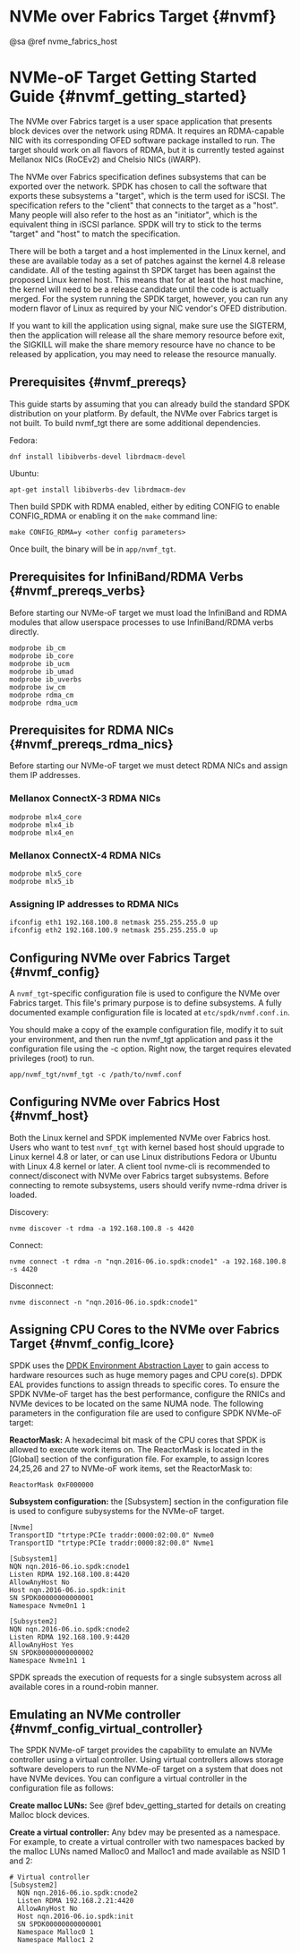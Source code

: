 # NVMe over Fabrics Target {#nvmf}

@sa @ref nvme_fabrics_host


# NVMe-oF Target Getting Started Guide {#nvmf_getting_started}

The NVMe over Fabrics target is a user space application that presents block devices over the
network using RDMA. It requires an RDMA-capable NIC with its corresponding OFED software package
installed to run. The target should work on all flavors of RDMA, but it is currently tested against
Mellanox NICs (RoCEv2) and Chelsio NICs (iWARP).

The NVMe over Fabrics specification defines subsystems that can be exported over the network. SPDK
has chosen to call the software that exports these subsystems a "target", which is the term used
for iSCSI. The specification refers to the "client" that connects to the target as a "host". Many
people will also refer to the host as an "initiator", which is the equivalent thing in iSCSI
parlance. SPDK will try to stick to the terms "target" and "host" to match the specification.

There will be both a target and a host implemented in the Linux kernel, and these are available
today as a set of patches against the kernel 4.8 release candidate. All of the testing against th
SPDK target has been against the proposed Linux kernel host. This means that for at least the host
machine, the kernel will need to be a release candidate until the code is actually merged. For the
system running the SPDK target, however, you can run any modern flavor of Linux as required by your
NIC vendor's OFED distribution.

If you want to kill the application using signal, make sure use the SIGTERM, then the application
will release all the share memory resource before exit, the SIGKILL will make the share memory
resource have no chance to be released by application, you may need to release the resource manually.

## Prerequisites {#nvmf_prereqs}

This guide starts by assuming that you can already build the standard SPDK distribution on your
platform. By default, the NVMe over Fabrics target is not built. To build nvmf_tgt there are some
additional dependencies.

Fedora:
~~~{.sh}
dnf install libibverbs-devel librdmacm-devel
~~~

Ubuntu:
~~~{.sh}
apt-get install libibverbs-dev librdmacm-dev
~~~

Then build SPDK with RDMA enabled, either by editing CONFIG to enable CONFIG_RDMA or
enabling it on the `make` command line:

~~~{.sh}
make CONFIG_RDMA=y <other config parameters>
~~~

Once built, the binary will be in `app/nvmf_tgt`.

## Prerequisites for InfiniBand/RDMA Verbs {#nvmf_prereqs_verbs}

Before starting our NVMe-oF target we must load the InfiniBand and RDMA modules that allow
userspace processes to use InfiniBand/RDMA verbs directly.

~~~{.sh}
modprobe ib_cm
modprobe ib_core
modprobe ib_ucm
modprobe ib_umad
modprobe ib_uverbs
modprobe iw_cm
modprobe rdma_cm
modprobe rdma_ucm
~~~

## Prerequisites for RDMA NICs {#nvmf_prereqs_rdma_nics}

Before starting our NVMe-oF target we must detect RDMA NICs and assign them IP addresses.

### Mellanox ConnectX-3 RDMA NICs

~~~{.sh}
modprobe mlx4_core
modprobe mlx4_ib
modprobe mlx4_en
~~~

### Mellanox ConnectX-4 RDMA NICs

~~~{.sh}
modprobe mlx5_core
modprobe mlx5_ib
~~~

### Assigning IP addresses to RDMA NICs

~~~{.sh}
ifconfig eth1 192.168.100.8 netmask 255.255.255.0 up
ifconfig eth2 192.168.100.9 netmask 255.255.255.0 up
~~~


## Configuring NVMe over Fabrics Target {#nvmf_config}

A `nvmf_tgt`-specific configuration file is used to configure the NVMe over Fabrics target. This
file's primary purpose is to define subsystems. A fully documented example configuration file is
located at `etc/spdk/nvmf.conf.in`.

You should make a copy of the example configuration file, modify it to suit your environment, and
then run the nvmf_tgt application and pass it the configuration file using the -c option. Right now,
the target requires elevated privileges (root) to run.

~~~{.sh}
app/nvmf_tgt/nvmf_tgt -c /path/to/nvmf.conf
~~~

## Configuring NVMe over Fabrics Host {#nvmf_host}

Both the Linux kernel and SPDK implemented NVMe over Fabrics host. Users who want to test
`nvmf_tgt` with kernel based host should upgrade to Linux kernel 4.8 or later, or can use
Linux distributions Fedora or Ubuntu with Linux 4.8 kernel or later. A client tool nvme-cli
is recommended to connect/disconect with NVMe over Fabrics target subsystems. Before
connecting to remote subsystems, users should verify nvme-rdma driver is loaded.

Discovery:
~~~{.sh}
nvme discover -t rdma -a 192.168.100.8 -s 4420
~~~

Connect:
~~~{.sh}
nvme connect -t rdma -n "nqn.2016-06.io.spdk:cnode1" -a 192.168.100.8 -s 4420
~~~

Disconnect:
~~~{.sh}
nvme disconnect -n "nqn.2016-06.io.spdk:cnode1"
~~~

## Assigning CPU Cores to the NVMe over Fabrics Target {#nvmf_config_lcore}

SPDK uses the [DPDK Environment Abstraction Layer](http://dpdk.org/doc/guides/prog_guide/env_abstraction_layer.html)
to gain access to hardware resources such as huge memory pages and CPU core(s). DPDK EAL provides
functions to assign threads to specific cores.
To ensure the SPDK NVMe-oF target has the best performance, configure the RNICs and NVMe devices to
be located on the same NUMA node. The following parameters in the configuration file
are used to configure SPDK NVMe-oF target:

**ReactorMask:** A hexadecimal bit mask of the CPU cores that SPDK is allowed to execute work
items on. The ReactorMask is located in the [Global] section of the configuration file. For example,
to assign lcores 24,25,26 and 27 to NVMe-oF work items, set the ReactorMask to:
~~~{.sh}
ReactorMask 0xF000000
~~~

**Subsystem configuration:** the [Subsystem] section in the configuration file is used to configure
subysystems for the NVMe-oF target.
~~~{.sh}
[Nvme]
TransportID "trtype:PCIe traddr:0000:02:00.0" Nvme0
TransportID "trtype:PCIe traddr:0000:82:00.0" Nvme1

[Subsystem1]
NQN nqn.2016-06.io.spdk:cnode1
Listen RDMA 192.168.100.8:4420
AllowAnyHost No
Host nqn.2016-06.io.spdk:init
SN SPDK00000000000001
Namespace Nvme0n1 1

[Subsystem2]
NQN nqn.2016-06.io.spdk:cnode2
Listen RDMA 192.168.100.9:4420
AllowAnyHost Yes
SN SPDK00000000000002
Namespace Nvme1n1 1
~~~
SPDK spreads the execution of requests for a single subsystem across all available cores
in a round-robin manner.

## Emulating an NVMe controller {#nvmf_config_virtual_controller}

The SPDK NVMe-oF target provides the capability to emulate an NVMe controller using a virtual
controller. Using virtual controllers allows storage software developers to run the NVMe-oF target
on a system that does not have NVMe devices. You can configure a virtual controller in the configuration
file as follows:

**Create malloc LUNs:** See @ref bdev_getting_started for details on creating Malloc block devices.

**Create a virtual controller:** Any bdev may be presented as a namespace. For example, to create a
virtual controller with two namespaces backed by the malloc LUNs named Malloc0 and Malloc1 and made
available as NSID 1 and 2:
~~~{.sh}
# Virtual controller
[Subsystem2]
  NQN nqn.2016-06.io.spdk:cnode2
  Listen RDMA 192.168.2.21:4420
  AllowAnyHost No
  Host nqn.2016-06.io.spdk:init
  SN SPDK00000000000001
  Namespace Malloc0 1
  Namespace Malloc1 2
~~~
